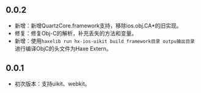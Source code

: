 ## 0.0.2
- 新增：新增QuartzCore.framework支持，移除ios.obj.CA*的旧实现。
- 修复：修复Obj-C的解析，补充丢失的方法和变量。
- 新增：使用`haxelib run hx-ios-uikit build framework目录 outpu输出目录`进行编译ObjC的头文件为Haxe Extern。

## 0.0.1
- 初次版本：支持uikit、webkit。
